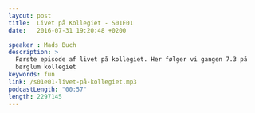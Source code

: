 ```yaml
---
layout: post
title:  Livet på Kollegiet - S01E01
date:   2016-07-31 19:20:48 +0200

speaker : Mads Buch
description: >
  Første episode af livet på kollegiet. Her følger vi gangen 7.3 på
  børglum kollegiet
keywords: fun
link: /s01e01-livet-på-kollegiet.mp3
podcastLength: "00:57"
length: 2297145
---
```

